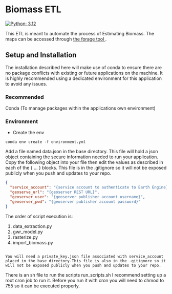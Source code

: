 # Biomass ETL

[![Python: 3.12](https://img.shields.io/badge/python-3.12-blue.svg)](https://www.python.org/)

This ETL is meant to automate the process of Estimating Biomass. The maps can be accessed through [the forage tool ](https://et.waterpointsmonitoring.net/forage).

## Setup and Installation

The installation described here will make use of conda to ensure there are no package conflicts with
existing or future applications on the machine. It is highly recommended using a dedicated environment
for this application to avoid any issues.

### Recommended

Conda (To manage packages within the applications own environment)

### Environment

- Create the env

```commandline
conda env create -f environment.yml
```

Add a file named data.json in the base directory. This file will hold a json object containing
the secure information needed to run your application. Copy the following object into your file then
edit the values as described in each of the { ... } blocks. This file is in the .gitignore so it will
not be exposed publicly when you push and updates to your repo.

```json
{
  "service_account": "{service account to authenticate to Earth Engine}",
  "geoserve_url": "{geoserver REST URL}",
  "geoserver_user": "{geoserver publisher account username}",
  "geoserver_pwd": "{geoserver publisher account password}"
}
```

The order of script execution is:

1. data_extraction.py
2. gwr_model.py
3. rasterize.py
4. import_biomass.py

```

You will need a private_key.json file associated with service_account placed in the base directory.This file is also in the .gitignore so it will not be exposed publicly when you push and updates to your repo.

```

There is an sh file to run the scripts run_scripts.sh I recommend setting up a root cron job to run it.
Before you run it with cron you will need to chmod to 755 so it can be executed properly.
